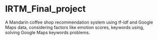 # IRTM_Final_project
A Mandarin coffee shop recommendation system using tf-idf and Google Maps data, considering factors like emotion scores, keywords using, solving Google Maps keywords problems.
